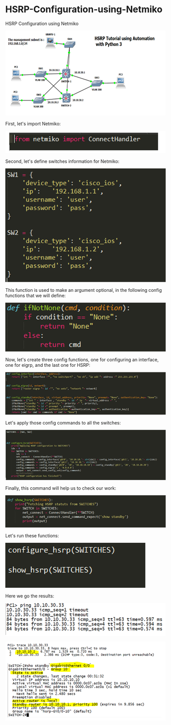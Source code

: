 # HSRP-Configuration-using-Netmiko
HSRP Configuration using Netmiko


![alt tag](https://github.com/OthmaneBlial/HSRP-Configuration-using-Netmiko/blob/master/Tutorial/1.PNG)

First, let's import Netmiko:

![alt tag](https://github.com/OthmaneBlial/HSRP-Configuration-using-Netmiko/blob/master/Tutorial/2.PNG)

Second, let's define switches information for Netmiko:

![alt tag](https://github.com/OthmaneBlial/HSRP-Configuration-using-Netmiko/blob/master/Tutorial/3.PNG)

This function is used to make an argument optional, in the following config functions that we will define: 

![alt tag](https://github.com/OthmaneBlial/HSRP-Configuration-using-Netmiko/blob/master/Tutorial/4.PNG)

Now, let's create three config functions, one for configuring an interface, one for eigrp, and the last one for HSRP:

![alt tag](https://github.com/OthmaneBlial/HSRP-Configuration-using-Netmiko/blob/master/Tutorial/5.PNG)

Let's apply those config commands to all the switches:

![alt tag](https://github.com/OthmaneBlial/HSRP-Configuration-using-Netmiko/blob/master/Tutorial/6.PNG)

Finally, this command will help us to check our work:

![alt tag](https://github.com/OthmaneBlial/HSRP-Configuration-using-Netmiko/blob/master/Tutorial/7.PNG)

Let's run these functions:

![alt tag](https://github.com/OthmaneBlial/HSRP-Configuration-using-Netmiko/blob/master/Tutorial/8.PNG)

Here we go the results:

![alt tag](https://github.com/OthmaneBlial/HSRP-Configuration-using-Netmiko/blob/master/Tutorial/9.PNG)


![alt tag](https://github.com/OthmaneBlial/HSRP-Configuration-using-Netmiko/blob/master/Tutorial/10.PNG)


